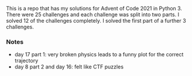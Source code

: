 This is a repo that has my solutions for Advent of Code 2021 in Python 3.
There were 25 challenges and each challenge was split into two parts.
I solved 12 of the challenges completely.
I solved the first part of a further 3 challenges.

### Notes
* day 17 part 1: very broken physics leads to a funny plot for the correct trajectory
* day 8 part 2 and day 16: felt like CTF puzzles
